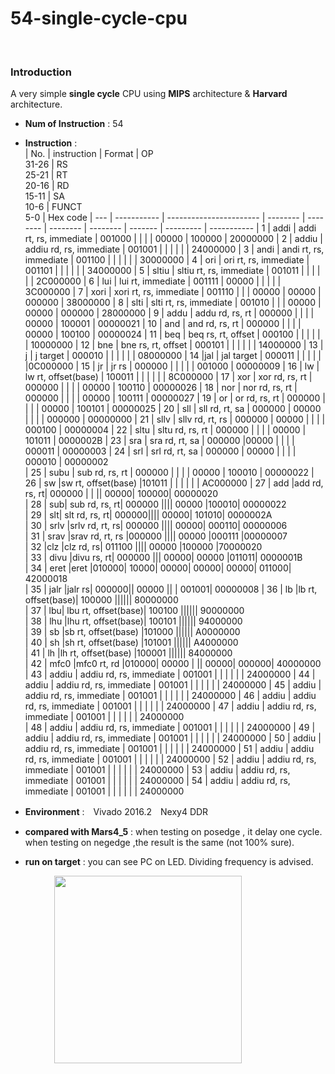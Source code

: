 # 54-single-cycle-cpu

<br>

### Introduction
A very simple <b>single cycle</b> CPU using <b>MIPS</b> architecture & <b>Harvard</b> architecture.

* <b>Num of Instruction</b> : 54
* **Instruction** :  
  | No. | instruction | Format                  | OP <br>31-26 | RS<br> 25-21 | RT<br> 20-16 | RD<br> 15-11 | SA<br> 10-6 | FUNCT<br> 5-0	| Hex code
  | --- | ----------- | ----------------------- | -------- | -------- | -------- | -------- | ------- | --------- | -----------
  | 1   | addi        | addi rt, rs, immediate  |  001000  |          |          |          |  00000  |  100000   | 20000000
  | 2   | addiu       | addiu rd, rs, immediate |  001001  |          |          |          |         |           | 24000000
  | 3   | andi        | andi rt, rs, immediate  |  001100  |          |          |          |         |           | 30000000
  | 4   | ori		      | ori rt, rs, immediate	  |  001101  |          |          |          |         |           | 34000000
  | 5   | sltiu		    | sltiu rt, rs, immediate	|  001011  |          |          |          |         |           | 2C000000
  | 6   | lui		      | lui rt, immediate	      |  001111  |  00000   |          |          |         |           | 3C000000
  | 7   | xori        | xori rt, rs, immediate  |  001110  |          |          |   00000  |  00000  |   000000  | 38000000
  | 8   | slti        | slti rt, rs, immediate  |  001010  |          |          |   00000  |  00000  |   000000  | 28000000
  | 9   | addu	      | addu rd, rs, rt |  000000  |          |          |          |    00000     |    100001       | 00000021
  | 10  | and	     | and rd, rs, rt |  000000  |          |          |          |    00000 |  100100    | 00000024
  | 11  | beq		     | beq rs, rt, offset |  000100  |          |          |          |         |           | 10000000 
  | 12   | bne			  | bne rs, rt, offset |  000101  |          |          |          |         |           | 14000000
  | 13   | j			   | j target |  000010  |          |          |          |         |           | 08000000
  | 14   |jal		     | jal target |  000011  |          |          |          |         |           |0C000000
  | 15   | jr							     | jr rs	 |  000000  |          |          |          |         |      001000     | 00000009 
   | 16   | lw		     | lw rt, offset(base) |  100011  |          |          |          |         |           | 8C000000
  | 17   | xor		   | xor rd, rs, rt |  000000  |          |          |          |  00000   |  100110   | 00000026
  | 18   | nor		    | nor rd, rs, rt |  000000  |          |          |          |  00000  |  100111    | 00000027
  | 19   | or			    | or rd, rs, rt |  000000  |          |          |          |   00000   |   100101  | 00000025 
  | 20   | sll		     | sll rd, rt, sa |  000000  |  00000   |          |          |         |  	000000   | 00000000
  | 21  | sllv		   | sllv rd, rt, rs | 000000  |     00000     |          |          |         |    000100    | 00000004
  | 22   | sltu		    | sltu rd, rs, rt |  000000  |          |          |          |  00000  |  101011    | 0000002B
   | 23   | sra			   | sra rd, rt, sa |  000000  |00000     |          |          |         |  000011   | 00000003
  | 24 | srl								    | srl rd, rt, sa |  000000  |  00000   |          |          |         |  000010  | 00000002   
  | 25   | subu		    | sub rd, rs, rt |  000000  |          |          |          |  00000   |  100010    | 00000022
  | 26   | sw	|sw rt, offset(base)	|101011	|					                 |          |          |         |           | AC000000 
  | 27   | add	|add rd, rs, rt|	000000	|	|	||	00000|	100000|	00000020               
  | 28  | sub|	sub rd, rs, rt|	000000	||||			00000	|100010|	00000022      
  | 29   | slt|	slt rd, rs, rt|	000000||||				00000|	101010|	0000002A       
   | 30   | srlv	|srlv rd, rt, rs|	000000	||||			00000|	000110|	00000006       
  | 31   | srav	|srav rd, rt, rs	|000000	||||			00000	|000111	|00000007       
  | 32   |clz	|clz rd, rs|	011100	||||			00000	|100000	|70000020     
  | 33   | divu	|divu rs, rt|	000000	|||		00000|	00000	|011011|	0000001B      
  | 34   | eret	|eret	|010000|	10000|	00000|	00000|	00000|	011000|	42000018  
  | 35   | jalr	|jalr rs|	000000||		00000	||	|	001001|	00000008
  | 36   | lb	|lb rt, offset(base)|	100000	||||||					80000000      
  | 37   | lbu|	lbu rt, offset(base)|	100100	||||||		90000000     
  | 38   | lhu	|lhu rt, offset(base)|	100101		||||||				94000000      
  | 39   | sb	|sb rt, offset(base)	|101000		||||||	A0000000      
  | 40   | sh	|sh rt, offset(base)	|101001		||||||	A4000000      
  | 41   | lh	|lh rt, offset(base)	|100001		||||||				84000000      
  | 42   | mfc0	|mfc0 rt, rd	|010000|	00000	|	||	00000|	000000|	40000000      
| 43   | addiu       | addiu rd, rs, immediate |  001001  |          |          |          |         |           | 24000000
   | 44   | addiu       | addiu rd, rs, immediate |  001001  |          |          |          |         |           | 24000000
  | 45   | addiu       | addiu rd, rs, immediate |  001001  |          |          |          |         |           | 24000000
  | 46   | addiu       | addiu rd, rs, immediate |  001001  |          |          |          |         |           | 24000000
  | 47   | addiu       | addiu rd, rs, immediate |  001001  |          |          |          |         |           | 24000000  
  | 48   | addiu       | addiu rd, rs, immediate |  001001  |          |          |          |         |           | 24000000
  | 49   | addiu       | addiu rd, rs, immediate |  001001  |          |          |          |         |           | 24000000
| 50   | addiu       | addiu rd, rs, immediate |  001001  |          |          |          |         |           | 24000000
   | 51   | addiu       | addiu rd, rs, immediate |  001001  |          |          |          |         |           | 24000000
  | 52   | addiu       | addiu rd, rs, immediate |  001001  |          |          |          |         |           | 24000000
  | 53   | addiu       | addiu rd, rs, immediate |  001001  |          |          |          |         |           | 24000000
  | 54   | addiu       | addiu rd, rs, immediate |  001001  |          |          |          |         |           | 24000000  
  
* **Environment** :　Vivado 2016.2　Nexy4 DDR
* **compared with Mars4_5** : when testing on posedge , it delay one cycle. when testing on negedge ,the result is the same (not 100% sure).
* **run on target** : you can see PC on LED. Dividing frequency is advised.

　　　　　<img src="https://user-images.githubusercontent.com/58033867/125728314-ae55d25a-e392-4d7a-b12c-45515f59da99.png" width="300" height="300">


